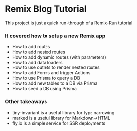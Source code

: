 # Remix Blog Tutorial

This project is just a quick run-through of a Remix-Run tutorial

### It covered how to setup a new Remix app
- How to add routes
- How to add nested routes
- How to add dynamic routes (with parameters)
- How to add data loaders
- How to use outlets to render nested routes
- How to add Forms and trigger Actions
- How to use Prisma to query a DB
- How to add new tables to a DB via Prisma
- How to seed a DB using Prisma

### Other takeaways
- tiny-invariant is a useful library for type narrowing 
- marked is a useful library for Markdown->HTML
- fly.io is a simple service for SSR deployments